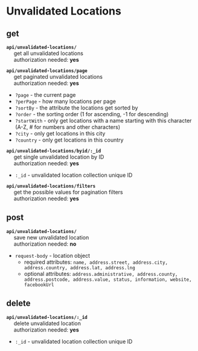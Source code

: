# Unvalidated Locations

## get
**`api/unvalidated-locations/`**
<br>&nbsp;&nbsp;&nbsp;&nbsp;
	get all unvalidated locations
<br>&nbsp;&nbsp;&nbsp;&nbsp;
	authorization needed: **yes**

**`api/unvalidated-locations/page`**
<br>&nbsp;&nbsp;&nbsp;&nbsp;
	get paginated unvalidated locations
<br>&nbsp;&nbsp;&nbsp;&nbsp;
	authorization needed: **yes**
- `?page` - the current page
- `?perPage` - how many locations per page
- `?sortBy` - the attribute the locations get sorted by
- `?order` - the sorting order (1 for ascending, -1 for descending)
- `?startWith` - only get locations with a name starting with this character (A-Z, # for numbers and other characters)
- `?city` - only get locations in this city
- `?country` - only get locations in this country

**`api/unvalidated-locations/byid/:_id`**
<br>&nbsp;&nbsp;&nbsp;&nbsp;
	get single unvalidated location by ID
<br>&nbsp;&nbsp;&nbsp;&nbsp;
	authorization needed: **yes**
- `:_id` - unvalidated location collection unique ID

**`api/unvalidated-locations/filters`**
<br>&nbsp;&nbsp;&nbsp;&nbsp;
	get the possible values for pagination filters
<br>&nbsp;&nbsp;&nbsp;&nbsp;
	authorization needed: **yes**

## post
**`api/unvalidated-locations/`**
<br>&nbsp;&nbsp;&nbsp;&nbsp;
	save new unvalidated location
<br>&nbsp;&nbsp;&nbsp;&nbsp;
	authorization needed: **no**
- `request-body` - location object
	- required attributes: `name, address.street, address.city, address.country, address.lat, address.lng`
	- optional attributes: `address.administrative, address.county, address.postcode, address.value, status, information, website, facebookUrl`

## delete
**`api/unvalidated-locations/:_id`**
<br>&nbsp;&nbsp;&nbsp;&nbsp;
	delete unvalidated location
<br>&nbsp;&nbsp;&nbsp;&nbsp;
	authorization needed: **yes**
- `:_id` - unvalidated location collection unique ID
